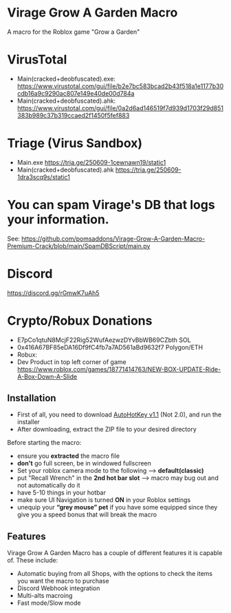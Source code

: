 # Virage Grow A Garden Macro
A macro for the Roblox game "Grow a Garden"

# VirusTotal
- Main(cracked+deobfuscated).exe: https://www.virustotal.com/gui/file/b2e7bc583bcad2b43f518a1e1177b30cdb16a9c9290ac807e149e40de00d784a
- Main(cracked+deobfuscated).ahk: https://www.virustotal.com/gui/file/0a2d6ad146519f7d939d1703f29d851383b989c37b319ccaed2f1450f5fef883

# Triage (Virus Sandbox)
- Main.exe https://tria.ge/250609-1cewnawn19/static1
- Main(cracked+deobfuscated).ahk https://tria.ge/250609-1dra3scq9s/static1
# You can spam Virage's DB that logs your information.
See: https://github.com/pomsaddons/Virage-Grow-A-Garden-Macro-Premium-Crack/blob/main/SpamDBScript/main.py

# Discord
https://discord.gg/rGmwK7uAh5

# Crypto/Robux Donations
- E7pCo1qtuN8McjF22Rig52WufAezwzDYvBbWB69CZbth SOL
- 0x416A67BF85eDA16Df9fC4fb7a7AD561aBd9632f7 Polygon/ETH
- Robux:
- Dev Product in top left corner of game
https://www.roblox.com/games/18771414763/NEW-BOX-UPDATE-Ride-A-Box-Down-A-Slide

 ## Installation
 - First of all, you need to download [AutoHotKey v1.1](https://www.autohotkey.com/) (Not 2.0), and run the installer
 - After downloading, extract the ZIP file to your desired directory

Before starting the macro:
- ensure you **extracted** the macro file
- **don't** go full screen, be in windowed fullscreen
- Set your roblox camera mode to the following --> **default(classic)**
- put "Recall Wrench" in the **2nd hot bar slot** --> macro may bug out and not automatically do it
- have 5-10 things in your hotbar
- make sure UI Navigation is turned **ON** in your Roblox settings
- unequip your **“grey mouse” pet** if you have some equipped since they give you a speed bonus that will break the macro

## Features
Virage Grow A Garden Macro has a couple of different features it is capable of. These include:
- Automatic buying from all Shops, with the options to check the items you want the macro to purchase
- Discord Webhook integration
- Multi-alts macroing
- Fast mode/Slow mode
